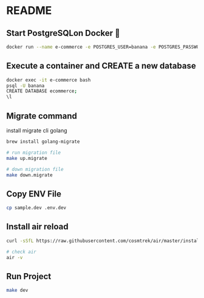 # README

<h2>Start PostgreSQLon Docker 🐋</h2>

```bash
docker run --name e-commerce -e POSTGRES_USER=banana -e POSTGRES_PASSWORD=123456 -p 4444:5432 -d postgres:alpine
```

<h2>Execute a container and CREATE a new database</h2>

```bash
docker exec -it e-commerce bash
psql -U banana
CREATE DATABASE ecommerce;
\l
```

<h2>Migrate command</h2>

install migrate cli golang

```bash
brew install golang-migrate

```

```bash
# run migration file
make up.migrate

# down migration file
make down.migrate
```

<h2>Copy ENV File</h2>

```bash
cp sample.dev .env.dev
```

<h2>Install air reload</h2>


```bash
curl -sSfL https://raw.githubusercontent.com/cosmtrek/air/master/install.sh | sh -s -- -b $(go env GOPATH)/bin
```

```bash
# check air
air -v
```

<h2>Run Project</h2>

```bash
make dev
```
